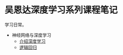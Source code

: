 # 吴恩达深度学习系列课程笔记

学习日常。

- 神经网络与深度学习
  - [介绍深度学习](./1-neural-networks-and-deep-learning/1-introduction-to-deeplearning.md)
  - [逻辑回归](./1-neural-networks-and-deep-learning/2-logistic-regression-as-a-neural-network.md)